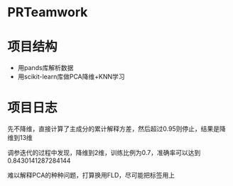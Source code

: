 # PRTeamwork

# 项目结构

- 用pands库解析数据
- 用scikit-learn库做PCA降维+KNN学习

# 项目日志

先不降维，直接计算了主成分的累计解释方差，然后超过0.95则停止，结果是降维到13维

调参迭代的过程中发现，降维到2维，训练比例为0.7，准确率可以达到0.8430141287284144

难以解释PCA的种种问题，打算换用FLD，尽可能把标签用上
